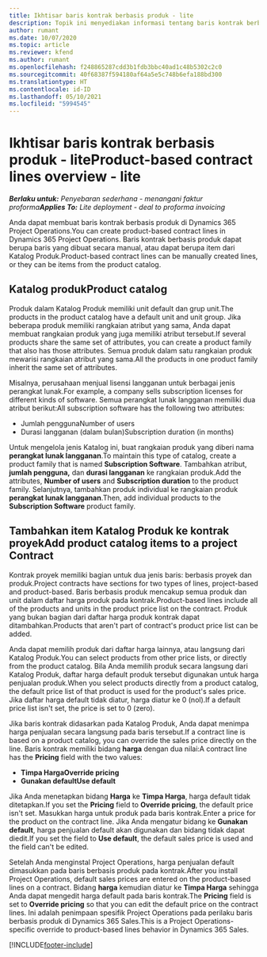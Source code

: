 ```yaml
---
title: Ikhtisar baris kontrak berbasis produk - lite
description: Topik ini menyediakan informasi tentang baris kontrak berbasis produk.
author: rumant
ms.date: 10/07/2020
ms.topic: article
ms.reviewer: kfend
ms.author: rumant
ms.openlocfilehash: f248865287cdd3b1fdb3bbc40ad1c48b5302c2c0
ms.sourcegitcommit: 40f68387f594180af64a5e5c748b6efa188bd300
ms.translationtype: HT
ms.contentlocale: id-ID
ms.lasthandoff: 05/10/2021
ms.locfileid: "5994545"
---
```

# <a name="product-based-contract-lines-overview---lite"></a><span data-ttu-id="829ce-103">Ikhtisar baris kontrak berbasis produk - lite</span><span class="sxs-lookup"><span data-stu-id="829ce-103">Product-based contract lines overview - lite</span></span>

<span data-ttu-id="829ce-104">_**Berlaku untuk:** Penyebaran sederhana - menangani faktur proforma_</span><span class="sxs-lookup"><span data-stu-id="829ce-104">_**Applies To:** Lite deployment - deal to proforma invoicing_</span></span>

<span data-ttu-id="829ce-105">Anda dapat membuat baris kontrak berbasis produk di Dynamics 365 Project Operations.</span><span class="sxs-lookup"><span data-stu-id="829ce-105">You can create product-based contract lines in Dynamics 365 Project Operations.</span></span> <span data-ttu-id="829ce-106">Baris kontrak berbasis produk dapat berupa baris yang dibuat secara manual, atau dapat berupa item dari Katalog Produk.</span><span class="sxs-lookup"><span data-stu-id="829ce-106">Product-based contract lines can be manually created lines, or they can be items from the product catalog.</span></span>

## <a name="product-catalog"></a><span data-ttu-id="829ce-107">Katalog produk</span><span class="sxs-lookup"><span data-stu-id="829ce-107">Product catalog</span></span>

<span data-ttu-id="829ce-108">Produk dalam Katalog Produk memiliki unit default dan grup unit.</span><span class="sxs-lookup"><span data-stu-id="829ce-108">The products in the product catalog have a default unit and unit group.</span></span> <span data-ttu-id="829ce-109">Jika beberapa produk memiliki rangkaian atribut yang sama, Anda dapat membuat rangkaian produk yang juga memiliki atribut tersebut.</span><span class="sxs-lookup"><span data-stu-id="829ce-109">If several products share the same set of attributes, you can create a product family that also has those attributes.</span></span> <span data-ttu-id="829ce-110">Semua produk dalam satu rangkaian produk mewarisi rangkaian atribut yang sama.</span><span class="sxs-lookup"><span data-stu-id="829ce-110">All the products in one product family inherit the same set of attributes.</span></span>

<span data-ttu-id="829ce-111">Misalnya, perusahaan menjual lisensi langganan untuk berbagai jenis perangkat lunak.</span><span class="sxs-lookup"><span data-stu-id="829ce-111">For example, a company sells subscription licenses for different kinds of software.</span></span> <span data-ttu-id="829ce-112">Semua perangkat lunak langganan memiliki dua atribut berikut:</span><span class="sxs-lookup"><span data-stu-id="829ce-112">All subscription software has the following two attributes:</span></span>

- <span data-ttu-id="829ce-113">Jumlah pengguna</span><span class="sxs-lookup"><span data-stu-id="829ce-113">Number of users</span></span>
- <span data-ttu-id="829ce-114">Durasi langganan (dalam bulan)</span><span class="sxs-lookup"><span data-stu-id="829ce-114">Subscription duration (in months)</span></span>

<span data-ttu-id="829ce-115">Untuk mengelola jenis Katalog ini, buat rangkaian produk yang diberi nama **perangkat lunak langganan**.</span><span class="sxs-lookup"><span data-stu-id="829ce-115">To maintain this type of catalog, create a product family that is named **Subscription Software**.</span></span> <span data-ttu-id="829ce-116">Tambahkan atribut, **jumlah pengguna,** dan **durasi langganan** ke rangkaian produk.</span><span class="sxs-lookup"><span data-stu-id="829ce-116">Add the attributes, **Number of users** and **Subscription duration** to the product family.</span></span> <span data-ttu-id="829ce-117">Selanjutnya, tambahkan produk individual ke rangkaian produk **perangkat lunak langganan**.</span><span class="sxs-lookup"><span data-stu-id="829ce-117">Then, add individual products to the **Subscription Software** product family.</span></span>

## <a name="add-product-catalog-items-to-a-project-contract"></a><span data-ttu-id="829ce-118">Tambahkan item Katalog Produk ke kontrak proyek</span><span class="sxs-lookup"><span data-stu-id="829ce-118">Add product catalog items to a project Contract</span></span>

<span data-ttu-id="829ce-119">Kontrak proyek memiliki bagian untuk dua jenis baris: berbasis proyek dan produk.</span><span class="sxs-lookup"><span data-stu-id="829ce-119">Project contracts have sections for two types of lines, project-based and product-based.</span></span> <span data-ttu-id="829ce-120">Baris berbasis produk mencakup semua produk dan unit dalam daftar harga produk pada kontrak.</span><span class="sxs-lookup"><span data-stu-id="829ce-120">Product-based lines include all of the products and units in the product price list on the contract.</span></span> <span data-ttu-id="829ce-121">Produk yang bukan bagian dari daftar harga produk kontrak dapat ditambahkan.</span><span class="sxs-lookup"><span data-stu-id="829ce-121">Products that aren't part of contract's product price list can be added.</span></span>

<span data-ttu-id="829ce-122">Anda dapat memilih produk dari daftar harga lainnya, atau langsung dari Katalog Produk.</span><span class="sxs-lookup"><span data-stu-id="829ce-122">You can select products from other price lists, or directly from the product catalog.</span></span> <span data-ttu-id="829ce-123">Bila Anda memilih produk secara langsung dari Katalog Produk, daftar harga default produk tersebut digunakan untuk harga penjualan produk.</span><span class="sxs-lookup"><span data-stu-id="829ce-123">When you select products directly from a product catalog, the default price list of that product is used for the product's sales price.</span></span> <span data-ttu-id="829ce-124">Jika daftar harga default tidak diatur, harga diatur ke 0 (nol).</span><span class="sxs-lookup"><span data-stu-id="829ce-124">If a default price list isn't set, the price is set to 0 (zero).</span></span>

<span data-ttu-id="829ce-125">Jika baris kontrak didasarkan pada Katalog Produk, Anda dapat menimpa harga penjualan secara langsung pada baris tersebut.</span><span class="sxs-lookup"><span data-stu-id="829ce-125">If a contract line is based on a product catalog, you can override the sales price directly on the line.</span></span> <span data-ttu-id="829ce-126">Baris kontrak memiliki bidang **harga** dengan dua nilai:</span><span class="sxs-lookup"><span data-stu-id="829ce-126">A contract line has the **Pricing** field with the two values:</span></span>

- <span data-ttu-id="829ce-127">**Timpa Harga**</span><span class="sxs-lookup"><span data-stu-id="829ce-127">**Override pricing**</span></span>
- <span data-ttu-id="829ce-128">**Gunakan default**</span><span class="sxs-lookup"><span data-stu-id="829ce-128">**Use default**</span></span>

<span data-ttu-id="829ce-129">Jika Anda menetapkan bidang **Harga** ke **Timpa Harga**, harga default tidak ditetapkan.</span><span class="sxs-lookup"><span data-stu-id="829ce-129">If you set the **Pricing** field to **Override pricing**, the default price isn't set.</span></span> <span data-ttu-id="829ce-130">Masukkan harga untuk produk pada baris kontrak.</span><span class="sxs-lookup"><span data-stu-id="829ce-130">Enter a price for the product on the contract line.</span></span> <span data-ttu-id="829ce-131">Jika Anda mengatur bidang ke **Gunakan default**, harga penjualan default akan digunakan dan bidang tidak dapat diedit.</span><span class="sxs-lookup"><span data-stu-id="829ce-131">If you set the field to **Use default**, the default sales price is used and the field can't be edited.</span></span>

<span data-ttu-id="829ce-132">Setelah Anda menginstal Project Operations, harga penjualan default dimasukkan pada baris berbasis produk pada kontrak.</span><span class="sxs-lookup"><span data-stu-id="829ce-132">After you install Project Operations, default sales prices are entered on the product-based lines on a contract.</span></span> <span data-ttu-id="829ce-133">Bidang **harga** kemudian diatur ke **Timpa Harga** sehingga Anda dapat mengedit harga default pada baris kontrak.</span><span class="sxs-lookup"><span data-stu-id="829ce-133">The **Pricing** field is set to **Override pricing** so that you can edit the default price on the contract lines.</span></span> <span data-ttu-id="829ce-134">Ini adalah penimpaan spesifik Project Operations pada perilaku baris berbasis produk di Dynamics 365 Sales.</span><span class="sxs-lookup"><span data-stu-id="829ce-134">This is a Project Operations-specific override to product-based lines behavior in Dynamics 365 Sales.</span></span>


[!INCLUDE[footer-include](../../includes/footer-banner.md)]